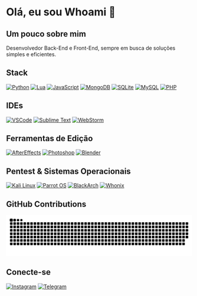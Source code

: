 # Olá, eu sou Whoami 🔎

## Um pouco sobre mim
Desenvolvedor Back-End e Front-End, sempre em busca de soluções simples e eficientes.

## Stack 
[![Python](https://img.shields.io/badge/Python-3776AB?style=for-the-badge&logo=python&logoColor=white)](link_para_perfil_python)  [![Lua](https://img.shields.io/badge/Lua-2C2D72?style=for-the-badge&logo=lua&logoColor=white)](link_para_perfil_lua)  [![JavaScript](https://img.shields.io/badge/JavaScript-F7DF1E?style=for-the-badge&logo=javascript&logoColor=black)](link_para_perfil_javascript)  [![MongoDB](https://img.shields.io/badge/MongoDB-%234ea94b.svg?style=for-the-badge&logo=mongodb&logoColor=white)](link_para_perfil_mongodb)  [![SQLite](https://img.shields.io/badge/SQLite-003B57?style=for-the-badge&logo=sqlite&logoColor=white)](link_para_perfil_sqlite)  [![MySQL](https://img.shields.io/badge/MySQL-%2300f.svg?style=for-the-badge&logo=mysql&logoColor=white)](link_para_perfil_mysql)  [![PHP](https://img.shields.io/badge/PHP-777BB4?style=for-the-badge&logo=php&logoColor=white)](link_para_perfil_php)

## IDEs
[![VSCode](https://img.shields.io/badge/Visual%20Studio%20Code-0078d7.svg?style=for-the-badge&logo=visual-studio-code&logoColor=white)](link_para_perfil_vscode)  [![Sublime Text](https://img.shields.io/badge/Sublime%20Text-FF9800?style=for-the-badge&logo=sublime-text&logoColor=white)](link_para_perfil_sublime)  [![WebStorm](https://img.shields.io/badge/WebStorm-323330?style=for-the-badge&logo=webstorm&logoColor=white)](link_para_perfil_webstorm)

## Ferramentas de Edição
[![AfterEffects](https://img.shields.io/badge/After%20Effects-CF96FD?style=for-the-badge&logo=Adobe%20after%20effects&logoColor=393665)](link_para_perfil_aftereffects)  [![Photoshop](https://img.shields.io/badge/Photoshop-31A8FF?style=for-the-badge&logo=Adobe%20Photoshop&logoColor=black)](link_para_perfil_photoshop)  [![Blender](https://img.shields.io/badge/Blender-F5792A?style=for-the-badge&logo=blender&logoColor=white)](link_para_perfil_blender)

## Pentest & Sistemas Operacionais
[![Kali Linux](https://img.shields.io/badge/Kali_Linux-557C94?style=for-the-badge&logo=kali-linux&logoColor=white)](link_para_perfil_kali)  [![Parrot OS](https://img.shields.io/badge/Parrot_OS-5B5B5B?style=for-the-badge&logo=parrot-os&logoColor=white)](link_para_perfil_parrot)  [![BlackArch](https://img.shields.io/badge/BlackArch-000000?style=for-the-badge&logo=blackarch&logoColor=white)](link_para_perfil_blackarch)  [![Whonix](https://img.shields.io/badge/Whonix-FF0000?style=for-the-badge&logo=whonix&logoColor=white)](link_para_perfil_whonix)

## GitHub Contributions
<picture>
  <source media="(prefers-color-scheme: dark)" srcset="https://raw.githubusercontent.com/platane/platane/output/github-contribution-grid-snake-dark.svg">
  <source media="(prefers-color-scheme: light)" srcset="https://raw.githubusercontent.com/platane/platane/output/github-contribution-grid-snake.svg">
  <img alt="GitHub Contributions" src="https://raw.githubusercontent.com/platane/platane/output/github-contribution-grid-snake.svg">
</picture>

## Conecte-se
[![Instagram](https://img.shields.io/badge/Instagram-E4405F?style=for-the-badge&logo=Instagram&logoColor=white)](https://www.instagram.com/wess.kjk/)  [![Telegram](https://img.shields.io/badge/Telegram-2CA5E0?style=for-the-badge&logo=telegram&logoColor=white)](https://t.me/whoamideveloper)
